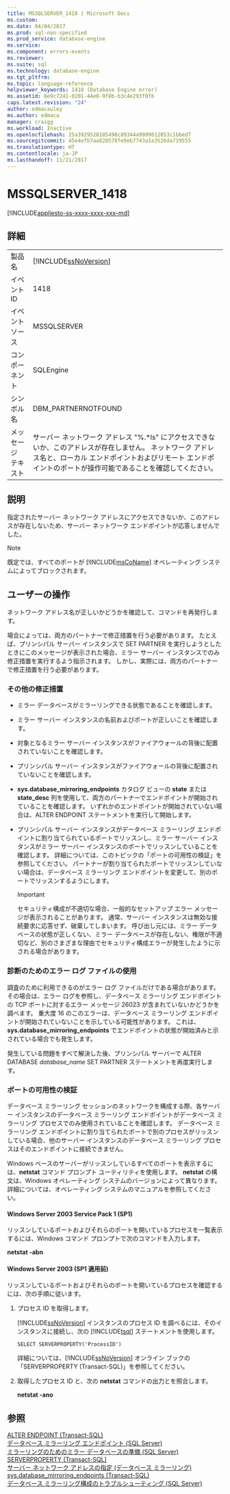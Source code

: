 ```yaml
---
title: MSSQLSERVER_1418 | Microsoft Docs
ms.custom: 
ms.date: 04/04/2017
ms.prod: sql-non-specified
ms.prod_service: database-engine
ms.service: 
ms.component: errors-events
ms.reviewer: 
ms.suite: sql
ms.technology: database-engine
ms.tgt_pltfrm: 
ms.topic: language-reference
helpviewer_keywords: 1418 (Database Engine error)
ms.assetid: 6e9c7241-0201-44e0-9f8b-b3c4e293f0f6
caps.latest.revision: "24"
author: edmacauley
ms.author: edmaca
manager: craigg
ms.workload: Inactive
ms.openlocfilehash: 25a3929528105498c89344a9999812053c1bbed7
ms.sourcegitcommit: 45e4efb7aa828578fe9eb7743a1a3526da719555
ms.translationtype: HT
ms.contentlocale: ja-JP
ms.lasthandoff: 11/21/2017
---
```

# <a name="mssqlserver1418"></a>MSSQLSERVER_1418
[!INCLUDE[appliesto-ss-xxxx-xxxx-xxx-md](../../includes/appliesto-ss-xxxx-xxxx-xxx-md.md)]
  
## <a name="details"></a>詳細  
  
|||  
|-|-|  
|製品名|[!INCLUDE[ssNoVersion](../../includes/ssnoversion-md.md)]|  
|イベント ID|1418|  
|イベント ソース|MSSQLSERVER|  
|コンポーネント|SQLEngine|  
|シンボル名|DBM_PARTNERNOTFOUND|  
|メッセージ テキスト|サーバー ネットワーク アドレス "%.*ls" にアクセスできないか、このアドレスが存在しません。 ネットワーク アドレス名と、ローカル エンドポイントおよびリモート エンドポイントのポートが操作可能であることを確認してください。|  
  
## <a name="explanation"></a>説明  
指定されたサーバー ネットワーク アドレスにアクセスできないか、このアドレスが存在しないため、サーバー ネットワーク エンドポイントが応答しませんでした。  
  
> [!NOTE]  
> 既定では、すべてのポートが [!INCLUDE[msCoName](../../includes/msconame-md.md)] オペレーティング システムによってブロックされます。  
  
## <a name="user-action"></a>ユーザーの操作  
ネットワーク アドレス名が正しいかどうかを確認して、コマンドを再発行します。  
  
場合によっては、両方のパートナーで修正措置を行う必要があります。 たとえば、プリンシパル サーバー インスタンスで SET PARTNER を実行しようとしたときにこのメッセージが表示された場合、ミラー サーバー インスタンスでのみ修正措置を実行するよう指示されます。 しかし、実際には、両方のパートナーで修正措置を行う必要があります。  
  
### <a name="additional-corrective-actions"></a>その他の修正措置  
  
-   ミラー データベースがミラーリングできる状態であることを確認します。  
  
-   ミラー サーバー インスタンスの名前およびポートが正しいことを確認します。  
  
-   対象となるミラー サーバー インスタンスがファイアウォールの背後に配置されていないことを確認します。  
  
-   プリンシパル サーバー インスタンスがファイアウォールの背後に配置されていないことを確認します。  
  
-   **sys.database_mirroring_endpoints** カタログ ビューの **state** または **state_desc** 列を使用して、両方のパートナーでエンドポイントが開始されていることを確認します。 いずれかのエンドポイントが開始されていない場合は、ALTER ENDPOINT ステートメントを実行して開始します。  
  
-   プリンシパル サーバー インスタンスがデータベース ミラーリング エンドポイントに割り当てられているポートでリッスンし、ミラー サーバー インスタンスがミラー サーバー インスタンスのポートでリッスンしていることを確認します。 詳細については、このトピックの「ポートの可用性の検証」を参照してください。 パートナーが割り当てられたポートでリッスンしていない場合は、データベース ミラーリング エンドポイントを変更して、別のポートでリッスンするようにします。  
  
    > [!IMPORTANT]  
    > セキュリティ構成が不適切な場合、一般的なセットアップ エラー メッセージが表示されることがあります。 通常、サーバー インスタンスは無効な接続要求に応答せず、破棄してしまいます。 呼び出し元には、ミラー データベースの状態が正しくない、ミラー データベースが存在しない、権限が不適切など、別のさまざまな理由でセキュリティ構成エラーが発生したように示される場合があります。  
  
### <a name="using-the-error-log-file-for-diagnosis"></a>診断のためのエラー ログ ファイルの使用  
調査のために利用できるのがエラー ログ ファイルだけである場合があります。 その場合は、エラー ログを参照し、データベース ミラーリング エンドポイントの TCP ポートに対するエラー メッセージ 26023 が含まれていないかどうかを調べます。 重大度 16 のこのエラーは、データベース ミラーリング エンドポイントが開始されていないことを示している可能性があります。 これは、**sys.database_mirroring_endpoints** でエンドポイントの状態が開始済みと示されている場合でも発生します。  
  
発生している問題をすべて解決した後、プリンシパル サーバーで ALTER DATABASE *database_name* SET PARTNER ステートメントを再度実行します。  
  
### <a name="verifying-port-availability"></a>ポートの可用性の検証  
データベース ミラーリング セッションのネットワークを構成する際、各サーバー インスタンスのデータベース ミラーリング エンドポイントがデータベース ミラーリング プロセスでのみ使用されていることを確認します。 データベース ミラーリング エンドポイントに割り当てられたポートで別のプロセスがリッスンしている場合、他のサーバー インスタンスのデータベース ミラーリング プロセスはそのエンドポイントに接続できません。  
  
Windows ベースのサーバーがリッスンしているすべてのポートを表示するには、**netstat** コマンド プロンプト ユーティリティを使用します。 **netstat** の構文は、Windows オペレーティング システムのバージョンによって異なります。 詳細については、オペレーティング システムのマニュアルを参照してください。  
  
#### <a name="windows-server-2003-service-pack-1-sp1"></a>Windows Server 2003 Service Pack 1 (SP1)  
リッスンしているポートおよびそれらのポートを開いているプロセスを一覧表示するには、Windows コマンド プロンプトで次のコマンドを入力します。  
  
**netstat -abn**  
  
#### <a name="windows-server-2003-pre-sp1"></a>Windows Server 2003 (SP1 適用前)  
リッスンしているポートおよびそれらのポートを開いているプロセスを確認するには、次の手順に従います。  
  
1.  プロセス ID を取得します。  
  
    [!INCLUDE[ssNoVersion](../../includes/ssnoversion-md.md)] インスタンスのプロセス ID を調べるには、そのインスタンスに接続し、次の [!INCLUDE[tsql](../../includes/tsql-md.md)] ステートメントを使用します。  
  
    ```  
    SELECT SERVERPROPERTY('ProcessID')   
    ```  
  
    詳細については、[!INCLUDE[ssNoVersion](../../includes/ssnoversion-md.md)] オンライン ブックの「SERVERPROPERTY (Transact-SQL)」を参照してください。  
  
2.  取得したプロセス ID と、次の **netstat** コマンドの出力とを照合します。  
  
    **netstat -ano**  
  
## <a name="see-also"></a>参照  
[ALTER ENDPOINT &#40;Transact-SQL&#41;](~/t-sql/statements/alter-endpoint-transact-sql.md)  
[データベース ミラーリング エンドポイント &#40;SQL Server&#41;](~/database-engine/database-mirroring/the-database-mirroring-endpoint-sql-server.md)  
[ミラーリングのためのミラー データベースの準備 &#40;SQL Server&#41;](~/database-engine/database-mirroring/prepare-a-mirror-database-for-mirroring-sql-server.md)  
[SERVERPROPERTY &#40;Transact-SQL&#41;](~/t-sql/functions/serverproperty-transact-sql.md)  
[サーバー ネットワーク アドレスの指定 &#40;データベース ミラーリング&#41;](~/database-engine/database-mirroring/specify-a-server-network-address-database-mirroring.md)  
[sys.database_mirroring_endpoints &#40;Transact-SQL&#41;](~/relational-databases/system-catalog-views/sys-database-mirroring-endpoints-transact-sql.md)  
[データベース ミラーリング構成のトラブルシューティング &#40;SQL Server&#41;](~/database-engine/database-mirroring/troubleshoot-database-mirroring-configuration-sql-server.md)  
  
